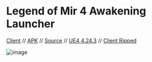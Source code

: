 # Legend of Mir 4 Awakening Launcher

[Client](https://mirfiles.com/resources/mir2/users/Jev/Mir%204/AWK.rar) // [APK](https://awakening4.us-southeast-1.linodeobjects.com/MirMobile-NA-1113.apk) // [Source](https://github.com/JevLOMCN/mir4) // [UE4 4.24.3](https://github.com/EpicGames) // [Client Ripped](https://mirfiles.com/resources/mir2/users/Jev/Mir%204/Client%20Ripped.rar)

![image](https://github.com/JevLOMCN/mir4-launcher/assets/68875342/3c1fe3b1-370a-41c9-a8b8-bbfdd05a1b0d)
